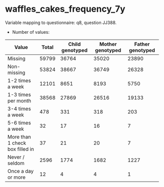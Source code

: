 # waffles_cakes_frequency_7y
Variable mapping to questionnaire: q8, question JJ388.
- Number of values:

| Value | Total | Child genotyped | Mother genotyped | Father genotyped |
| ----- | ----- | --------------- | ---------------- | ---------------- |
| Missing | 59799 | 36764 | 35020 | 23890 |
| Non-missing | 53824 | 38667 | 36749 | 26328 |
| 1-2 times a week | 12101 | 8651 | 8193 |5750 |
| 1-3 times per month | 38568 | 27869 | 26516 |19133 |
| 3-4 times a week | 478 | 331 | 318 |203 |
| 5-6 times a week | 32 | 17 | 16 |7 |
| More than 1 check box filled in | 37 | 21 | 20 |7 |
| Never / seldom | 2596 | 1774 | 1682 |1227 |
| Once a day or more | 12 | 4 | 4 |1 |



